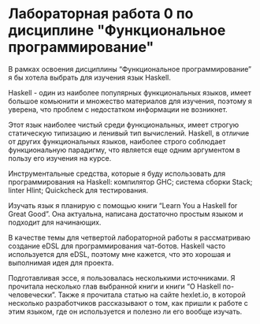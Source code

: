 # Лабораторная работа 0 по дисциплине "Функциональное программирование"

В рамках освоения дисциплины “Функциональное программирование” я бы хотела выбрать для изучения язык Haskell. 

Haskell - один из наиболее популярных функциональных языков, имеет большое комьюнити и множество материалов для изучения, поэтому я уверена, что проблем с недостатком информации не возникнет.

Этот язык наиболее чистый среди функциональных, имеет строгую статическую типизацию и ленивый тип вычислений. Haskell, в отличие от других функциональных языков, наиболее строго соблюдает функциональную парадигму, что является еще одним аргументом в пользу его изучения на курсе.

Инструментальные средства, которые я буду использовать для программирования на Haskell:
компилятор GHC;
система сборки Stack;
linter Hlint;
Quickcheck для тестирования.

Изучать язык я планирую с помощью книги “Learn You a Haskell for Great Good”. Она актуальна, написана достаточно простым языком и подходит для начинающих.

В качестве темы для четвертой лабораторной работы я рассматриваю создание eDSL для программирования чат-ботов. Haskell часто используется для eDSL, поэтому мне кажется, что это хорошая и выполнимая идея для проекта.

Подготавливая эссе, я пользовалась несколькими источниками. Я прочитала несколько глав выбранной книги и книги “О Haskell по-человечески”. Также я прочитала статью на сайте hexlet.io, в которой несколько разработчиков рассказывают о том, как пришли к работе с этим языком, где он используется и полезно ли его вообще изучать. 
